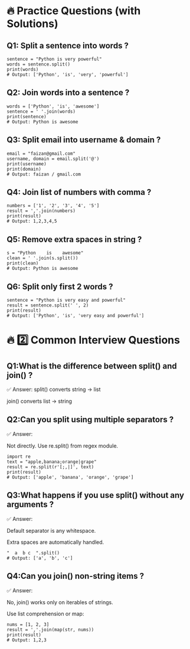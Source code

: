 # 🔥 Practice Questions (with Solutions)
## Q1: Split a sentence into words ?
```
sentence = "Python is very powerful"
words = sentence.split()
print(words)
# Output: ['Python', 'is', 'very', 'powerful']
```

## Q2: Join words into a sentence ?
```
words = ['Python', 'is', 'awesome']
sentence = ' '.join(words)
print(sentence)
# Output: Python is awesome
```
## Q3: Split email into username & domain ?
```
email = "faizan@gmail.com"
username, domain = email.split('@')
print(username)
print(domain)
# Output: faizan / gmail.com
```
## Q4: Join list of numbers with comma ?
```
numbers = ['1', '2', '3', '4', '5']
result = ','.join(numbers)
print(result)
# Output: 1,2,3,4,5
```

## Q5: Remove extra spaces in string ?
```
s = "Python    is    awesome"
clean = ' '.join(s.split())
print(clean)
# Output: Python is awesome
```
## Q6: Split only first 2 words ?
```
sentence = "Python is very easy and powerful"
result = sentence.split(' ', 2)
print(result)
# Output: ['Python', 'is', 'very easy and powerful']
```

# 🔥 2️⃣ Common Interview Questions
## Q1:What is the difference between split() and join() ?
✅ Answer:
split() converts string → list

join() converts list → string

## Q2:Can you split using multiple separators ?
✅ Answer:

Not directly. Use re.split() from regex module.
```
import re
text = "apple,banana;orange|grape"
result = re.split(r'[;,|]', text)
print(result)
# Output: ['apple', 'banana', 'orange', 'grape']
```
## Q3:What happens if you use split() without any arguments ?
✅ Answer:

Default separator is any whitespace.

Extra spaces are automatically handled.
```
"  a  b c  ".split()
# Output: ['a', 'b', 'c']
```

## Q4:Can you join() non-string items ?
✅ Answer:

No, join() works only on iterables of strings.

Use list comprehension or map:
```
nums = [1, 2, 3]
result = ','.join(map(str, nums))
print(result)
# Output: 1,2,3
```
